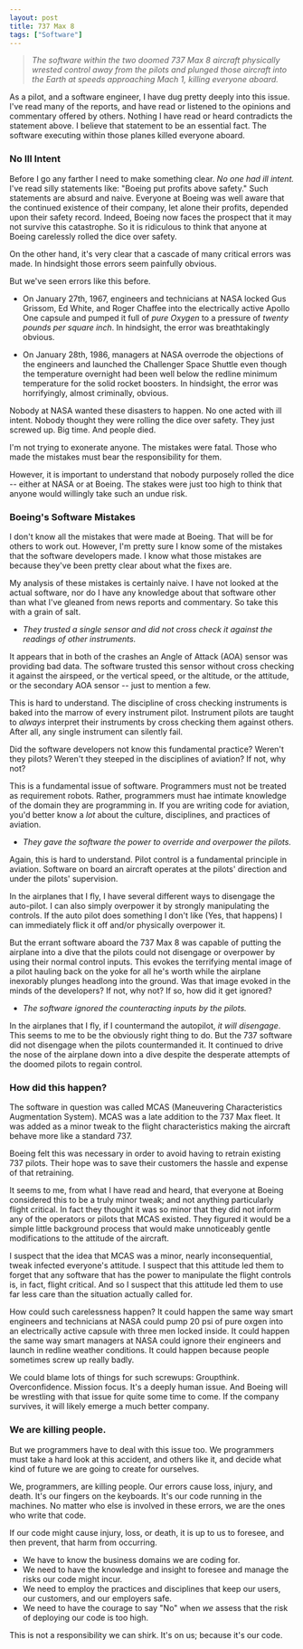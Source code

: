 ```yaml
---
layout: post
title: 737 Max 8
tags: ["Software"]
---
```

>_The software within the two doomed 737 Max 8 aircraft physically wrested control away from the pilots and plunged those aircraft into the Earth at speeds approaching Mach 1, killing everyone aboard._

As a pilot, and a software engineer, I have dug pretty deeply into this issue.  I've read many of the reports, and have read or listened to the opinions and commentary offered by others.  Nothing I have read or heard contradicts the statement above.  I believe that statement to be an essential fact.  The software executing within those planes killed everyone aboard.

### No Ill Intent

Before I go any farther I need to make something clear.  _No one had ill intent._  I've read silly statements like: "Boeing put profits above safety."  Such statements are absurd and naive. Everyone at Boeing was well aware that the continued existence of their company, let alone their profits, depended upon their safety record.  Indeed, Boeing now faces the prospect that it may not survive this catastrophe. So it is ridiculous to think that anyone at Boeing carelessly rolled the dice over safety.

On the other hand, it's very clear that a cascade of many critical errors was made. In hindsight those errors seem painfully obvious.

But we've seen errors like this before.  

* On January 27th, 1967, engineers and technicians at NASA locked Gus Grissom, Ed White, and Roger Chaffee into the electrically active Apollo One capsule and pumped it full of _pure Oxygen_ to a pressure of _twenty pounds per square inch_.  In hindsight, the error was breathtakingly obvious.

* On January 28th, 1986, managers at NASA overrode the objections of the engineers and launched the Challenger Space Shuttle even though the temperature overnight had been well below the redline minimum temperature for the solid rocket boosters.  In hindsight, the error was horrifyingly, almost criminally, obvious. 

Nobody at NASA wanted these disasters to happen.  No one acted with ill intent.  Nobody thought they were rolling the dice over safety.  They just screwed up.  Big time.  And people died.

I'm not trying to exonerate anyone.  The mistakes were fatal.  Those who made the mistakes must bear the responsibility for them.  

However, it is important to understand that nobody purposely rolled the dice -- either at NASA or at Boeing.  The stakes were just too high to think that anyone would willingly take such an undue risk.


### Boeing's Software Mistakes

I don't know all the mistakes that were made at Boeing.  That will be for others to work out.  However, I'm pretty sure I know some of the mistakes that the software developers made.  I know what those mistakes are because they've been pretty clear about what the fixes are.

My analysis of these mistakes is certainly naive.  I have not looked at the actual software, nor do I have any knowledge about that software other than what I've gleaned from news reports and commentary.  So take this with a grain of salt.

*  _They trusted a single sensor and did not cross check it against the readings of other instruments._  

It appears that in both of the crashes an Angle of Attack (AOA) sensor was providing bad data.  The software trusted this sensor without cross checking it against the airspeed, or the vertical speed, or the altitude, or the attitude, or the secondary AOA sensor -- just to mention a few.   

This is hard to understand.  The discipline of cross checking instruments is baked into the marrow of every instrument pilot.  Instrument pilots are taught to _always_ interpret their instruments by cross checking them against others.  After all, any single instrument can silently fail.

Did the software developers not know this fundamental practice?  Weren't they pilots?  Weren't they steeped in the disciplines of aviation?  If not, why not?

This is a fundamental issue of software.  Programmers must not be treated as requirement robots.  Rather, programmers must hae intimate knowledge of the domain they are programming in.  If you are writing code for aviation, you'd better know a _lot_ about the culture, disciplines, and practices of aviation.

* _They gave the software the power to override and overpower the pilots._

Again, this is hard to understand.  Pilot control is a fundamental principle in aviation.  Software on board an aircraft operates at the pilots' direction and under the pilots' supervision.  

In the airplanes that I fly, I have several different ways to disengage the auto-pilot.  I can also simply overpower it by strongly manipulating the controls.  If the auto pilot does something I don't like (Yes, that happens) I can immediately flick it off and/or physically overpower it.

But the errant software aboard the 737 Max 8 was capable of putting the airplane into a dive that the pilots could not disengage or overpower by using their normal control inputs. This evokes the terrifying mental image of a pilot hauling back on the yoke for all he's worth while the airplane inexorably plunges headlong into the ground.  Was that image evoked in the minds of the developers?  If not, why not?  If so, how did it get ignored?

* _The software ignored the counteracting inputs by the pilots._ 

In the airplanes that I fly, if I countermand the autopilot, _it will disengage_.  This seems to me to be the obviously right thing to do.  But the 737 software did not disengage when the pilots countermanded it.  It continued to drive the nose of the airplane down into a dive despite the desperate attempts of the doomed pilots to regain control.

### How did this happen?

The software in question was called MCAS (Maneuvering Characteristics Augmentation System).  MCAS was a late addition to the 737 Max fleet.  It was added as a minor tweak to the flight characteristics making the aircraft behave more like a standard 737.  

Boeing felt this was necessary in order to avoid having to retrain existing 737 pilots.  Their hope was to save their customers the hassle and expense of that retraining.

It seems to me, from what I have read and heard, that everyone at Boeing considered this to be a truly minor tweak; and not anything particularly flight critical.  In fact they thought it was so minor that they did not inform any of the operators or pilots that MCAS existed.  They figured it would be a simple little background process that would make unnoticeably gentle modifications to the attitude of the aircraft.

I suspect that the idea that MCAS was a minor, nearly inconsequential, tweak infected everyone's attitude.  I suspect that this attitude led them to forget that any software that has the power to manipulate the flight controls is, in fact, flight critical.  And so I suspect that this attitude led them to use far less care than the situation actually called for.

How could such carelessness happen?  It could happen the same way smart engineers and technicians at NASA could pump 20 psi of pure oxgen into an electrically active capsule with three men locked inside.  It could happen the same way smart managers at NASA could ignore their engineers and launch in redline weather conditions.  It could happen because people sometimes screw up really badly.

We could blame lots of things for such screwups:  Groupthink. Overconfidence. Mission focus.  It's a deeply human issue.  And Boeing will be wrestling with that issue for quite some time to come.  If the company survives, it will likely emerge a much better company.

### We are killing people.

But we programmers have to deal with this issue too. We programmers must take a hard look at this accident, and others like it, and decide what kind of future we are going to create for ourselves.

We, programmers, are killing people.  Our errors cause loss, injury, and death.  It's our fingers on the keyboards.  It's our code running in the machines.  No matter who else is involved in these errors, we are the ones who write that code.  

If our code might cause injury, loss, or death, it is up to us to foresee, and then prevent, that harm from occurring.  

* We have to know the business domains we are coding for.  
* We need to have the knowledge and insight to foresee and manage the risks our code might incur.  
* We need to employ the practices and disciplines that keep our users, our customers, and our employers safe.  
* We need to have the courage to say "No" when _we_ assess that the risk of deploying our code is too high.  

This is not a responsibility we can shirk.  It's on us; because it's our code.







